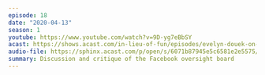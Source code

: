```yaml
---
episode: 18
date: "2020-04-13"
season: 1
youtube: https://www.youtube.com/watch?v=9D-yg7eBbSY
acast: https://shows.acast.com/in-lieu-of-fun/episodes/evelyn-douek-on-the-facebook-oversight-board-april-13-2020
audio-file: https://sphinx.acast.com/p/open/s/6071b87945e5c6581e2e5575/e/61095a0004d6000013ca1c69/media.mp3
summary: Discussion and critique of the Facebook oversight board
---
```

